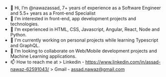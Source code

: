 - 👋 Hi, I’m @nawazassad, 7+ years of experience as a Software Engineer and 5.5+ years as a Front-end Specialist
- 👀 I’m interested in front-end, app development projects and technologies.
- 🌱 I’m experienced in HTML, CSS, Javascript, Angular, React, Node and Python. 
- 🤔 I'm currently working on personal projects while learning Typescript and GraphQL.
- 💞️ I’m looking to collaborate on Web/Mobile development projects and Machine Learning applications.
- 📫 How to reach me at 
      > Linkedin - https://www.linkedin.com/in/assad-nawaz-62591043/
      > Gmail - assad.nawaz@gmail.com

<!---
nawazassad/nawazassad is a ✨ special ✨ repository because its `README.md` (this file) appears on your GitHub profile.
You can click the Preview link to take a look at your changes.
--->
